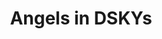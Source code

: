 ---
pid: CH868
title: Angels in DSKYs
location_transcription: North Philly (abandoned warehouse)
zipcode: '19125'
outside_phl: 
neighborhood: Fishtown,Kensington
age: '42'
age_range: 40-49
instagram: 
image_file_name: CH_868.jpg
proposal_transcription: |-
  '- A monument to happy peaceful people getting along!
  - A house for all of the homeless people in the city, a monument to those in need (and want to help themselves)
topic: Social Justice,Uplifting
topic_summary: 0, 0
type: Other No Form
keywords_other: homeless, peace
credit: Angela Otero Dielfi
image_labels: 
twitter: 
facebook: 
permalink: "/monuments/ch868/"
layout: item-page
---